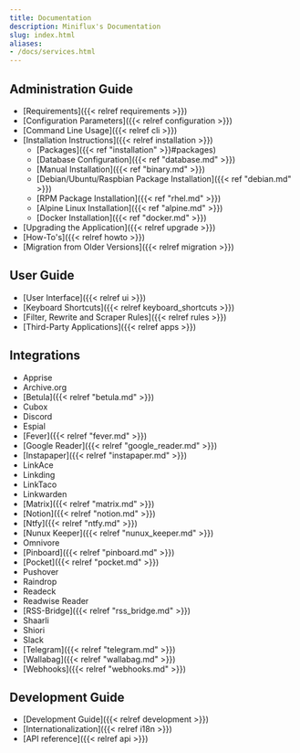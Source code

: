 ```yaml
---
title: Documentation
description: Miniflux's Documentation
slug: index.html
aliases:
- /docs/services.html
---
```

## Administration Guide

- [Requirements]({{< relref requirements >}})
- [Configuration Parameters]({{< relref configuration >}})
- [Command Line Usage]({{< relref cli >}})
- [Installation Instructions]({{< relref installation >}})
    - [Packages]({{< ref "installation" >}}#packages)
    - [Database Configuration]({{< ref "database.md" >}})
    - [Manual Installation]({{< ref "binary.md" >}})
    - [Debian/Ubuntu/Raspbian Package Installation]({{< ref "debian.md" >}})
    - [RPM Package Installation]({{< ref "rhel.md" >}})
    - [Alpine Linux Installation]({{< ref "alpine.md" >}})
    - [Docker Installation]({{< ref "docker.md" >}})
- [Upgrading the Application]({{< relref upgrade >}})
- [How-To's]({{< relref howto >}})
- [Migration from Older Versions]({{< relref migration >}})

## User Guide

- [User Interface]({{< relref ui >}})
- [Keyboard Shortcuts]({{< relref keyboard_shortcuts >}})
- [Filter, Rewrite and Scraper Rules]({{< relref rules >}})
- [Third-Party Applications]({{< relref apps >}})

## Integrations

- Apprise
- Archive.org
- [Betula]({{< relref "betula.md" >}})
- Cubox
- Discord
- Espial
- [Fever]({{< relref "fever.md" >}})
- [Google Reader]({{< relref "google_reader.md" >}})
- [Instapaper]({{< relref "instapaper.md" >}})
- LinkAce
- Linkding
- LinkTaco
- Linkwarden
- [Matrix]({{< relref "matrix.md" >}})
- [Notion]({{< relref "notion.md" >}})
- [Ntfy]({{< relref "ntfy.md" >}})
- [Nunux Keeper]({{< relref "nunux_keeper.md" >}})
- Omnivore
- [Pinboard]({{< relref "pinboard.md" >}})
- [Pocket]({{< relref "pocket.md" >}})
- Pushover
- Raindrop
- Readeck
- Readwise Reader
- [RSS-Bridge]({{< relref "rss_bridge.md" >}})
- Shaarli
- Shiori
- Slack
- [Telegram]({{< relref "telegram.md" >}})
- [Wallabag]({{< relref "wallabag.md" >}})
- [Webhooks]({{< relref "webhooks.md" >}})

## Development Guide

- [Development Guide]({{< relref development >}})
- [Internationalization]({{< relref i18n >}})
- [API reference]({{< relref api >}})
